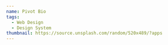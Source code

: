 ```yaml
---
name: Pivot Bio
tags:
  - Web Design
  - Design System
thumbnail: https://source.unsplash.com/random/520x489/?apps
---
```

